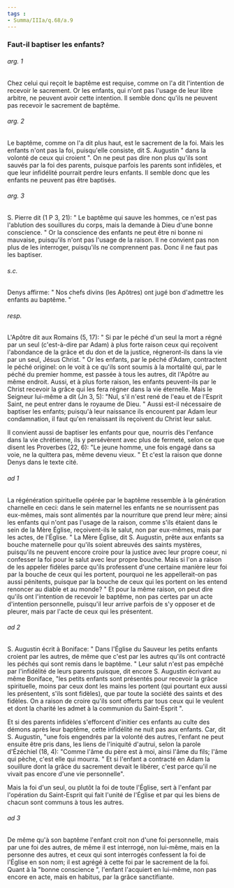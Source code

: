 ```yaml
---
tags : 
- Summa/IIIa/q.68/a.9
---
```


### Faut-il baptiser les enfants?

###### arg. 1
Chez celui qui reçoit le baptême est requise, comme on l'a dit l'intention de recevoir le sacrement. Or les enfants, qui n'ont pas l'usage de leur libre arbitre, ne peuvent avoir cette intention. Il semble donc qu'ils ne peuvent pas recevoir le sacrement de baptême. 

###### arg. 2
Le baptême, comme on l'a dit plus haut, est le sacrement de la foi. Mais les enfants n'ont pas la foi, puisqu'elle consiste, dit S. Augustin " dans la volonté de ceux qui croient ". On ne peut pas dire non plus qu'ils sont sauvés par la foi des parents, puisque parfois les parents sont infidèles, et que leur infidélité pourrait perdre leurs enfants. Il semble donc que les enfants ne peuvent pas être baptisés. 

###### arg. 3
S. Pierre dit (1 P 3, 21): " Le baptême qui sauve les hommes, ce n'est pas l'ablution des souillures du corps, mais la demande à Dieu d'une bonne conscience. " Or la conscience des enfants ne peut être ni bonne ni mauvaise, puisqu'ils n'ont pas l'usage de la raison. Il ne convient pas non plus de les interroger, puisqu'ils ne comprennent pas. Donc il ne faut pas les baptiser. 

###### s.c.
Denys affirme: " Nos chefs divins (les Apôtres) ont jugé bon d'admettre les enfants au baptême. " 

###### resp.
L'Apôtre dit aux Romains (5, 17): " Si par le péché d'un seul la mort a régné par un seul (c'est-à-dire par Adam) à plus forte raison ceux qui reçoivent l'abondance de la grâce et du don et de la justice, régneront-ils dans la vie par un seul, Jésus Christ. " Or les enfants, par le péché d'Adam, contractent le péché originel: on le voit à ce qu'ils sont soumis à la mortalité qui, par le péché du premier homme, est passée à tous les autres, dit l'Apôtre au même endroit. Aussi, et à plus forte raison, les enfants peuvent-ils par le Christ recevoir la grâce qui les fera régner dans la vie éternelle. Mais le Seigneur lui-même a dit (Jn 3, 5): "Nul, s'il n'est rené de l'eau et de l'Esprit Saint, ne peut entrer dans le royaume de Dieu. " Aussi est-il nécessaire de baptiser les enfants; puisqu'à leur naissance ils encourent par Adam leur condamnation, il faut qu'en renaissant ils reçoivent du Christ leur salut. 

Il convient aussi de baptiser les enfants pour que, nourris dès l'enfance dans la vie chrétienne, ils y persévèrent avec plus de fermeté, selon ce que disent les Proverbes (22, 6): "Le jeune homme, une fois engagé dans sa voie, ne la quittera pas, même devenu vieux. " Et c'est la raison que donne Denys dans le texte cité. 

###### ad 1
La régénération spirituelle opérée par le baptême ressemble à la génération charnelle en ceci: dans le sein maternel les enfants ne se nourrissent pas eux-mêmes, mais sont alimentés par la nourriture que prend leur mère; ainsi les enfants qui n'ont pas l'usage de la raison, comme s'ils étaient dans le sein de la Mère Église, reçoivent-ils le salut, non par eux-mêmes, mais par les actes, de l'Église. " La Mère Église, dit S. Augustin, prête aux enfants sa bouche maternelle pour qu'ils soient abreuvés des saints mystères, puisqu'ils ne peuvent encore croire pour la justice avec leur propre coeur, ni confesser la foi pour le salut avec leur propre bouche. Mais si l'on a raison de les appeler fidèles parce qu'ils professent d'une certaine manière leur foi par la bouche de ceux qui les portent, pourquoi ne les appellerait-on pas aussi pénitents, puisque par la bouche de ceux qui les portent on les entend renoncer au diable et au monde? " Et pour la même raison, on peut dire qu'ils ont l'intention de recevoir le baptême, non pas certes par un acte d'intention personnelle, puisqu'il leur arrive parfois de s'y opposer et de pleurer, mais par l'acte de ceux qui les présentent. 

###### ad 2
S. Augustin écrit à Boniface: " Dans l'Église du Sauveur les petits enfants croient par les autres, de même que c'est par les autres qu'ils ont contracté les péchés qui sont remis dans le baptême. " Leur salut n'est pas empêché par l'infidélité de leurs parents puisque, dit encore S. Augustin écrivant au même Boniface, "les petits enfants sont présentés pour recevoir la grâce spirituelle, moins par ceux dont les mains les portent (qui pourtant eux aussi les présentent, s'ils sont fidèles), que par toute la société des saints et des fidèles. On a raison de croire qu'ils sont offerts par tous ceux qui le veulent et dont la charité les admet à la communion du Saint-Esprit ". 

Et si des parents infidèles s'efforcent d'initier ces enfants au culte des démons après leur baptême, cette infidélité ne nuit pas aux enfants. Car, dit S. Augustin, "une fois engendrés par la volonté des autres, l'enfant ne peut ensuite être pris dans, les liens de l'iniquité d'autrui, selon la parole d'Ézéchiel (18, 4): "Comme l'âme du père est à moi, ainsi l'âme du fils; l'âme qui pèche, c'est elle qui mourra. " Et si l'enfant a contracté en Adam la souillure dont la grâce du sacrement devait le libérer, c'est parce qu'il ne vivait pas encore d'une vie personnelle". 

Mais la foi d'un seul, ou plutôt la foi de toute l'Église, sert à l'enfant par l'opération du Saint-Esprit qui fait l'unité de l'Église et par qui les biens de chacun sont communs à tous les autres. 

###### ad 3
De même qu'à son baptême l'enfant croit non d'une foi personnelle, mais par une foi des autres, de même il est interrogé, non lui-même, mais en la personne des autres, et ceux qui sont interrogés confessent la foi de l'Église en son nom; il est agrégé à cette foi par le sacrement de la foi. Quant à la "bonne conscience ", l'enfant l'acquiert en lui-même, non pas encore en acte, mais en habitus, par la grâce sanctifiante. 

